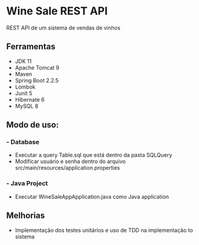 # Wine Sale REST API

REST API de um sistema de vendas de vinhos

## Ferramentas 

* JDK 11
* Apache Tomcat 9
* Maven
* Spring Boot 2.2.5
* Lombok
* Junit 5
* Hibernate 6
* MySQL 8

## Modo de uso:

### - Database

* Executar a query Table.sql que está dentro da pasta SQLQuery
* Modificar usuário e senha dentro do arquivo src/main/resources/application.properties 

### - Java Project

* Executar WineSaleAppApplication.java como Java application

## Melhorias

* Implementação dos testes unitários e uso de TDD na implementação to sistema
